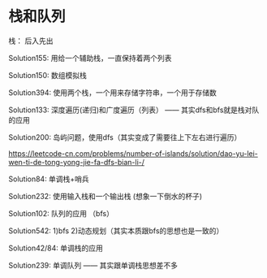 # 栈和队列

栈： 后入先出

Solution155: 用给一个辅助栈，一直保持着两个列表

Solution150: 数组模拟栈  

Solution394: 使用两个栈，一个用来存储字符串，一个用于存储数  

Solution133: 深度遍历(递归)和广度遍历（列表） —— 其实dfs和bfs就是栈对队的应用

Solution200: 岛屿问题，使用dfs（其实变成了需要往上下左右进行遍历）

https://leetcode-cn.com/problems/number-of-islands/solution/dao-yu-lei-wen-ti-de-tong-yong-jie-fa-dfs-bian-li-/  

Solution84: 单调栈+哨兵 

Solution232: 使用输入栈和一个输出栈 (想象一下倒水的杯子)

Solution102: 队列的应用 （bfs）

Solution542: 1)bfs 2)动态规划（其实本质跟bfs的思想也是一致的） 

Solution42/84: 单调栈的应用  

Solution239: 单调队列 —— 其实跟单调栈思想差不多

